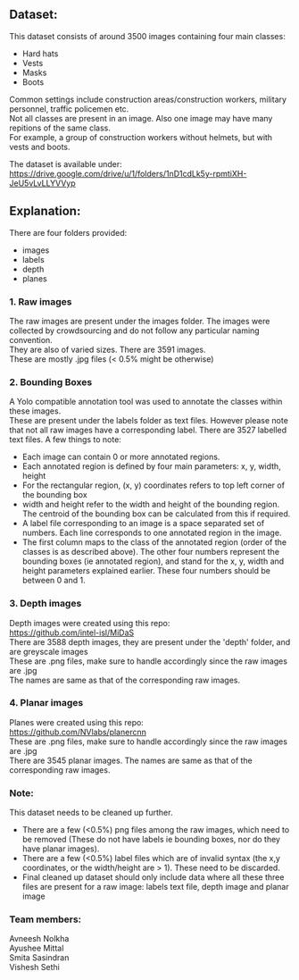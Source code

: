 
## Dataset:

This dataset consists of around 3500 images containing four main classes:  
 - Hard hats
 - Vests
 - Masks
 - Boots

Common settings include construction areas/construction workers, military personnel, traffic policemen etc.     
Not all classes are present in an image. Also one image may have many repitions of the same class.     
For example, a group of construction workers without helmets, but with vests and boots.      

The dataset is available under:   https://drive.google.com/drive/u/1/folders/1nD1cdLk5y-rpmtiXH-JeU5vLvLLYVVyp



## Explanation:
There are four folders provided:  
 - images 
 - labels
 - depth
 - planes

### 1. Raw images  
The raw images are present under the images folder. The images were collected by crowdsourcing and do not follow any particular naming convention.   
They are also of varied sizes. There are 3591 images.    
These are mostly .jpg files (< 0.5% might be otherwise)    

### 2. Bounding Boxes   
A Yolo compatible annotation tool was used to annotate the classes within these images.   
These are present under the labels folder as text files. However please note that not all raw images have a corresponding label.
There are 3527 labelled text files. 
A few things to note:  
- Each image can contain 0 or more annotated regions.    
- Each annotated region is defined by four main parameters: x, y, width, height   
- For the rectangular region, (x, y) coordinates refers to top left corner of the bounding box   
- width and height refer to the width and height of the bounding region. The centroid of the bounding box can be calculated from this if required.  
- A label file corresponding to an image is a space separated set of numbers. Each line corresponds to one annotated region in the image.  
- The first column maps to the class of the annotated region (order of the classes is as described above). The other four numbers represent the bounding boxes (ie annotated region), and stand for the x, y, width and height parameters explained earlier. These four numbers should be between 0 and 1. 

### 3. Depth images
Depth images were created using this repo:  
https://github.com/intel-isl/MiDaS   
There are 3588 depth images, they are present under the 'depth' folder, and are greyscale images     
These are .png files, make sure to handle accordingly since the raw images are .jpg     
The names are same as that of the corresponding raw images. 

### 4. Planar images
Planes were created using this repo:  
https://github.com/NVlabs/planercnn   
These are .png files, make sure to handle accordingly since the raw images are .jpg     
There are 3545 planar images. The names are same as that of the corresponding raw images.  


### Note: 
This dataset needs to be cleaned up further. 
 - There are a few (<0.5%) png files among the raw images, which need to be removed (These do not have labels ie bounding boxes, nor do they have planar images).   
 - There are a few (<0.5%) label files which are of invalid syntax (the x,y coordinates, or the width/height are > 1). These need to be discarded.   
 - Final cleaned up dataset should only include data where all these three files are present for a raw image:   labels text file, depth image and planar image   
 

### Team members:
Avneesh Nolkha   
Ayushee Mittal   
Smita Sasindran   
Vishesh Sethi   

